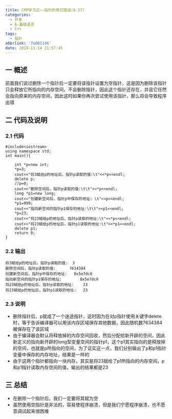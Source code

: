 ```yaml
---
title: CPP学习之——指针的常见错误(8.17)
categories:
  - 开发
  - A-基础语言
  - C++
tags:
  - 指针
abbrlink: '7e001146'
date: 2019-11-14 21:57:45
---
```

## 一 概述

前面我们说过删除一个指针后一定要将该指针设置为空指针，这是因为删除该指针只会释放它所指向的内存空间，不会删除指针，因此这个指针还存在，并且它任然会指向原来的内存空间，因此这时如果你再次尝试使用该指针，那么将会导致程序出错  

<!--more-->

## 二 代码及说明

### 2.1 代码

```
#include<iostream>
using namespace std;
int main(){

	int *p=new int;
	*p=3;
	cout<<"将3赋给p的地址后，指针p读取的值:\t"<<*p<<endl;
	delete p;
	//p=0;
	cout<<"删除空间后，指针p读取的值:\t\t"<<*p<<endl;
	long *p1=new long;
	cout<<"创建新空间后，指针p中保存的地址: \t"<<p<<endl;
    *p1=999;
    cout<<"指向新空间的指针p1保存的地址:\t\t"<<p1<<endl;
    *p=23;
    cout<<"将23赋给p的地址后，指针p读取的地址:\t"<<*p<<endl;
    cout<<"将23赋给p的地址后，指针p1读取的地址:\t"<<*p1<<endl;
    delete p1;
	return 0;
}
```

### 2.2 输出

```
将3赋给p的地址后，指针p读取的值:	3
删除空间后，指针p读取的值:		7634384
创建新空间后，指针p中保存的地址: 	0x5e7dc0
指向新空间的指针p1保存的地址:		0x5e7dc0
将23赋给p的地址后，指针p读取的地址:	23
将23赋给p的地址后，指针p1读取的地址:	23
```

### 2.3 说明

* 删除指针后，p就成了一个迷途指针，这时因为在对p指针使用关键字delete时，等于告诉编译器可以用该内存区域保存其他数据，因此随机数7634384被保存在了该区域
* 由于编译器会默认将释放掉的内存空间回收，然后分配给新开辟的空间，因此新定义的指向新开辟的long型变量空间的指针p1，这个p1其实指向的是释放掉的空间，也就是p所指向的空间，为了证实这一点，我们分别输出了p和p1指针变量中保存的内存地址，结果是一样的
* 由于这两个指针都指向一块内存，其实是将23赋给了p1所指向的内存空间，p和p1指针读取内存空间的值，输出的结果都是23

## 三 总结

* 在删除一个指针后，我们一定要将其赋为空
* 虽然使用空指针是非法的，容易使程序崩溃，但是我们宁愿程序崩溃，也不愿意调试起来很困难